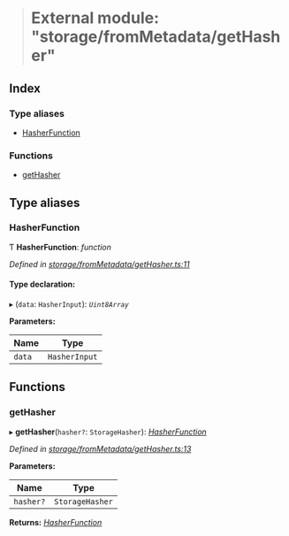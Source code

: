 > # External module: "storage/fromMetadata/getHasher"

## Index

### Type aliases

* [HasherFunction](_storage_frommetadata_gethasher_.md#hasherfunction)

### Functions

* [getHasher](_storage_frommetadata_gethasher_.md#gethasher)

## Type aliases

###  HasherFunction

Ƭ **HasherFunction**: *function*

*Defined in [storage/fromMetadata/getHasher.ts:11](https://github.com/polkadot-js/api/blob/66ab3ac/packages/api-metadata/src/storage/fromMetadata/getHasher.ts#L11)*

#### Type declaration:

▸ (`data`: `HasherInput`): *`Uint8Array`*

**Parameters:**

Name | Type |
------ | ------ |
`data` | `HasherInput` |

## Functions

###  getHasher

▸ **getHasher**(`hasher?`: `StorageHasher`): *[HasherFunction](_storage_frommetadata_gethasher_.md#hasherfunction)*

*Defined in [storage/fromMetadata/getHasher.ts:13](https://github.com/polkadot-js/api/blob/66ab3ac/packages/api-metadata/src/storage/fromMetadata/getHasher.ts#L13)*

**Parameters:**

Name | Type |
------ | ------ |
`hasher?` | `StorageHasher` |

**Returns:** *[HasherFunction](_storage_frommetadata_gethasher_.md#hasherfunction)*
